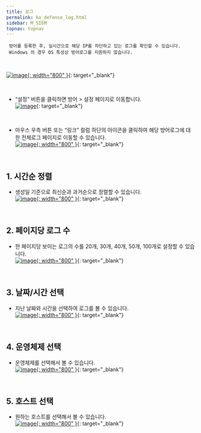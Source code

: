 ```yaml
---
title: 로그
permalink: ko_defense_log.html
sidebar: M_SIEM
topnav: topnav
---
```


     방어를 등록한 후, 실시간으로 해당 IP를 차단하고 있는 로그를 확인할 수 있습니다.
     Windows 의 경우 OS 특성상 방어로그를 지원하지 않습니다.

<br />

[![image](/docs/images/Manual/siem/log/1.png){: width="800" }](/docs/images/Manual/siem/log/1.png){: target="_blank"}

<br />

- “설정” 버튼을 클릭하면 방어 > 설정 페이지로 이동합니다.   
[![image](/docs/images/Manual/siem/log/2.png)](/docs/images/Manual/siem/log/2.png){: target="_blank"}

<br />

- 마우스 우측 버튼 또는 “링크” 컬럼 하단의 아이콘을 클릭하여 해당 방어로그에 대한 전체로그 페이지로 이동할 수 있습니다.   
 [![image](/docs/images/Manual/siem/log/3.png){: width="800" }](/docs/images/Manual/siem/log/3.png){: target="_blank"}

<br />

## 1. 시간순 정렬
- 생성일 기준으로 최신순과 과거순으로 정렬할 수 있습니다.   
[![image](/docs/images/Manual/siem/log/4.png){: width="800" }](/docs/images/Manual/siem/log/4.png){: target="_blank"}
 
<br />

## 2. 페이지당 로그 수
- 한 페이지당 보이는 로그의 수를 20개, 30개, 40개, 50개, 100개로 설정할 수 있습니다.   
[![image](/docs/images/Manual/siem/log/5.png){: width="800" }](/docs/images/Manual/siem/log/5.png){: target="_blank"}
 
<br />

## 3. 날짜/시간 선택
- 지난 날짜와 시간을 선택하여 로그를 볼 수 있습니다.   
[![image](/docs/images/Manual/siem/log/6.png){: width="800" }](/docs/images/Manual/siem/log/6.png){: target="_blank"}
 
<br />

## 4. 운영체제 선택
- 운영체제를 선택해서 볼 수 있습니다.   
[![image](/docs/images/Manual/siem/log/7.png){: width="800" }](/docs/images/Manual/siem/log/7.png){: target="_blank"}
 
<br />

## 5. 호스트 선택
- 원하는 호스트를 선택해서 볼 수 있습니다.   
[![image](/docs/images/Manual/siem/log/8.png){: width="800" }](/docs/images/Manual/siem/log/8.png){: target="_blank"}